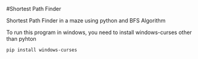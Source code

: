 #Shortest Path Finder

Shortest Path Finder in a maze using python and BFS Algorithm

To run this program in windows, you need to install windows-curses other than pyhton

```
pip install windows-curses

```